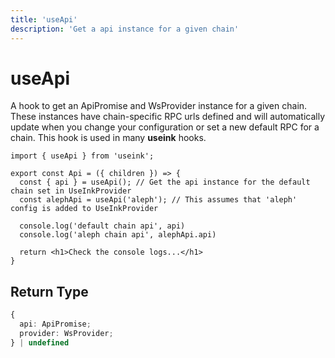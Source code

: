```yaml
---
title: 'useApi'
description: 'Get a api instance for a given chain'
---
```


# useApi

A hook to get an ApiPromise and WsProvider instance for a given chain. These instances
have chain-specific RPC urls defined and will automatically update when you change your
configuration or set a new default RPC for a chain. This hook is used in many **useink**
hooks. 

```tsx
import { useApi } from 'useink';

export const Api = ({ children }) => {
  const { api } = useApi(); // Get the api instance for the default chain set in UseInkProvider
  const alephApi = useApi('aleph'); // This assumes that 'aleph' config is added to UseInkProvider

  console.log('default chain api', api)
  console.log('aleph chain api', alephApi.api)

  return <h1>Check the console logs...</h1>
}
```

## Return Type

```ts
{
  api: ApiPromise;
  provider: WsProvider;
} | undefined
```